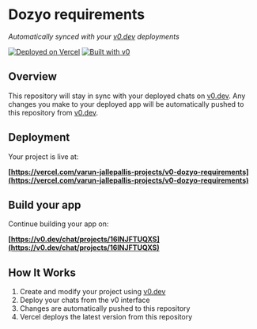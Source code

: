 # Dozyo requirements

*Automatically synced with your [v0.dev](https://v0.dev) deployments*

[![Deployed on Vercel](https://img.shields.io/badge/Deployed%20on-Vercel-black?style=for-the-badge&logo=vercel)](https://vercel.com/varun-jallepallis-projects/v0-dozyo-requirements)
[![Built with v0](https://img.shields.io/badge/Built%20with-v0.dev-black?style=for-the-badge)](https://v0.dev/chat/projects/16lNJFTUQXS)

## Overview

This repository will stay in sync with your deployed chats on [v0.dev](https://v0.dev).
Any changes you make to your deployed app will be automatically pushed to this repository from [v0.dev](https://v0.dev).

## Deployment

Your project is live at:

**[https://vercel.com/varun-jallepallis-projects/v0-dozyo-requirements](https://vercel.com/varun-jallepallis-projects/v0-dozyo-requirements)**

## Build your app

Continue building your app on:

**[https://v0.dev/chat/projects/16lNJFTUQXS](https://v0.dev/chat/projects/16lNJFTUQXS)**

## How It Works

1. Create and modify your project using [v0.dev](https://v0.dev)
2. Deploy your chats from the v0 interface
3. Changes are automatically pushed to this repository
4. Vercel deploys the latest version from this repository